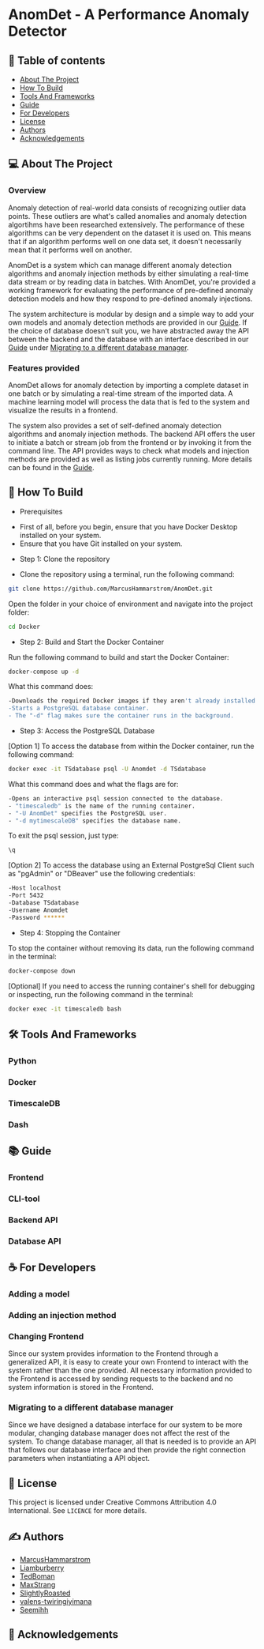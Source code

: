 # AnomDet - A Performance Anomaly Detector

## 📑 Table of contents

- [About The Project](#-about-the-project)
- [How To Build](#-how-to-build)
- [Tools And Frameworks](#-tools-and-frameworks)
- [Guide](#-guide)
- [For Developers](#-for-developers)
- [License](#-license)
- [Authors](#-authors)
- [Acknowledgements](#-acknowledgements)

## 💻 About The Project

### Overview

Anomaly detection of real-world data consists of recognizing outlier data points. These outliers are what's called anomalies and anomaly detection algortihms have been researched extensively. The performance of these algorithms can be very dependent on the dataset it is used on. This means that if an algorithm performs well on one data set, it doesn't necessarily mean that it performs well on another.

AnomDet is a system which can manage different anomaly detection algorithms and anomaly injection methods by either simulating a real-time data stream or by reading data in batches. With AnomDet, you're provided a working framework for evaluating the performance of pre-defined anomaly detection models and how they respond to pre-defined anomaly injections. 

The system architecture is modular by design and a simple way to add your own models and anomaly detection methods are provided in our [Guide](#-guide). If the choice of database doesn't suit you, we have abstracted away the API between the backend and the database with an interface described in our [Guide](#-guide) under [Migrating to a different database manager](#-migrating-to-a-different-database-manager).

### Features provided

AnomDet allows for anomaly detection by importing a complete dataset in one batch or by simulating a real-time stream of the imported data. A machine learning model will process the data that is fed to the system and visualize the results in a frontend.

The system also provides a set of self-defined anomaly detection algorithms and anomaly injection methods. The backend API offers the user to initiate a batch or stream job from the frontend or by invoking it from the command line. The API provides ways to check what models and injection methods are provided as well as listing jobs currently running. More details can be found in the [Guide](#-guide).

## 📝 How To Build

* Prerequisites
- First of all, before you begin, ensure that you have Docker Desktop installed on your system.
- Ensure that you have Git installed on your system.

* Step 1: Clone the repository

- Clone the repository using a terminal, run the following command:
```sh 
git clone https://github.com/MarcusHammarstrom/AnomDet.git
```
Open the folder in your choice of environment and navigate into the project folder:
```sh 
cd Docker
```
* Step 2: Build and Start the Docker Container

Run the following command to build and start the Docker Container:
```sh
docker-compose up -d
```
What this command does:
```sh
-Downloads the required Docker images if they aren't already installed on your machine.
-Starts a PostgreSQL database container.
- The "-d" flag makes sure the container runs in the background.
```
* Step 3: Access the PostgreSQL Database

[Option 1]
To access the database from within the Docker container, run the following command:
```sh
docker exec -it TSdatabase psql -U Anomdet -d TSdatabase
```
What this command does and what the flags are for:
```sh
-Opens an interactive psql session connected to the database.
- "timescaledb" is the name of the running container.
- "-U AnomDet" specifies the PostgreSQL user.
- "-d mytimescaleDB" specifies the database name.
```
To exit the psql session, just type:
```sh
\q
```
[Option 2]
To access the database using an External PostgreSql Client such as "pgAdmin" or "DBeaver" use the following credentials:
```sh
-Host localhost
-Port 5432
-Database TSdatabase
-Username Anomdet
-Password ******
```
* Step 4: Stopping the Container
        
To stop the container without removing its data, run the following command in the terminal:
```sh
docker-compose down
```

[Optional]
If you need to access the running container's shell for debugging or inspecting, run the following command in the terminal:
```sh
docker exec -it timescaledb bash
```

## 🛠️ Tools And Frameworks

### Python

### Docker

### TimescaleDB

### Dash

## 📚 Guide

### Frontend

### CLI-tool

### Backend API

### Database API

## ☕ For Developers

### Adding a model

### Adding an injection method

### Changing Frontend

Since our system provides information to the Frontend through a generalized API, it is easy to create your own Frontend to interact with the system rather than the one provided. All necessary information provided to the Frontend is accessed by sending requests to the backend and no system information is stored in the Frontend.

### Migrating to a different database manager

Since we have designed a database interface for our system to be more modular, changing database manager does not affect the rest of the system. To change database manager, all that is needed is to provide an API that follows our database interface and then provide the right connection parameters when instantiating a API object.

## 📄 License

This project is licensed under Creative Commons Attribution 4.0 International. See `LICENCE` for more details. 

## ✍ Authors

- [MarcusHammarstrom](https://github.com/MarcusHammarstrom)
- [Liamburberry](https://github.com/Liamburberry)
- [TedBoman](https://github.com/TedBoman)
- [MaxStrang](https://github.com/MaxStrang)
- [SlightlyRoasted](https://github.com/SlightlyRoasted)
- [valens-twiringiyimana](https://github.com/valens-twiringiyimana)
- [Seemihh](https://github.com/Seemihh)

## 👏 Acknowledgements